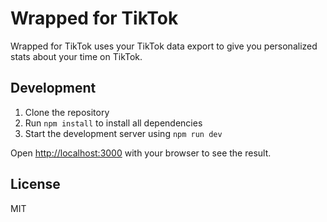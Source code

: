 # Wrapped for TikTok

Wrapped for TikTok uses your TikTok data export to give you personalized stats about your time on TikTok.

## Development

1. Clone the repository
2. Run `npm install` to install all dependencies
3. Start the development server using `npm run dev`

Open [http://localhost:3000](http://localhost:3000) with your browser to see the result.

## License

MIT
